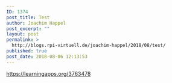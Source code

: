 ```yaml
---
ID: 1374
post_title: Test
author: Joachim Happel
post_excerpt: ""
layout: post
permalink: >
  http://blogs.rpi-virtuell.de/joachim-happel/2018/08/test/
published: true
post_date: 2018-08-06 12:13:53
---
```

https://learningapps.org/3763478

&nbsp;